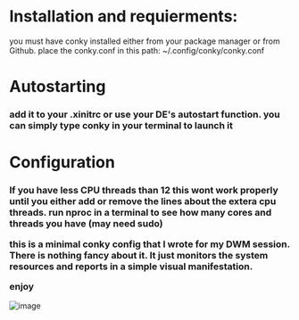 <h1>Installation and requierments:</h1>

<p>you must have conky installed either from your package manager or from Github.
place the conky.conf in this path:
~/.config/conky/conky.conf </p>

<h1>Autostarting</h1>

<h3>add it to your .xinitrc or use your DE's autostart function.
you can simply type conky in your terminal to launch it </h3>

<h1>Configuration</h1>
<h3>If you have less CPU threads than 12 this wont work properly until you either add or remove the lines about the extera cpu threads.
run nproc in a terminal to see how many cores and threads you have (may need sudo)

this is a minimal conky config that I wrote for my DWM session. There is nothing fancy about it. It just monitors the system resources and reports in a simple visual manifestation. 
  
enjoy </h3>
![image](https://user-images.githubusercontent.com/89324173/168190166-cb1928b4-846f-4378-8893-cf2a6ca0d214.png)
